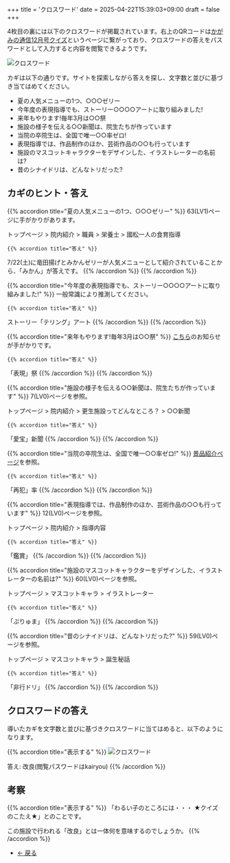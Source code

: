 +++
title = 'クロスワード'
date = 2025-04-22T15:39:03+09:00
draft = false
+++

4枚目の裏には以下のクロスワードが掲載されています。右上のQRコードは[かがみの通信12月号クイズ](https://kagamino-jrep.net/otayori/202412GJMdn8Hu9n/)というページに繋がっており、クロスワードの答えをパスワードとして入力すると内容を閲覧できるようです。

![クロスワード](/img/shinaidori/crossword.svg)

カギは以下の通りです。サイトを探索しながら答えを探し、文字数と並びに基づき当てはめてください。

* 夏の人気メニューの1つ、○○○ゼリー
* 今年度の表現指導でも、ストーリー○○○○アートに取り組みました!
* 来年もやります!毎年3月は○○祭
* 施設の様子を伝える○○新聞は、院生たちが作っています
* 当院の卒院生は、全国で唯一○○率ゼロ!
* 表現指導では、作品制作のほか、芸術作品の○○も行っています
* 施設のマスコットキャラクターをデザインした、イラストレーターの名前は?
* 昔のシナイドリは、どんなトリだった?

## カギのヒント・答え

{{% accordion title="夏の人気メニューの1つ、○○○ゼリー" %}}
63(LV1)ページに手がかりがあります。

トップページ > 院内紹介 > 職員 > 栄養士 > 國松一人の食育指導

    {{% accordion title="答え" %}}
7/22(土)に竜田揚げとみかんゼリーが人気メニューとして紹介されていることから、「みかん」が答えです。
    {{% /accordion %}}
{{% /accordion %}}

{{% accordion title="今年度の表現指導でも、ストーリー○○○○アートに取り組みました!" %}}
一般常識により推測してください。

    {{% accordion title="答え" %}}
ストーリー「テリング」アート
    {{% /accordion %}}
{{% /accordion %}}

{{% accordion title="来年もやります!毎年3月は○○祭" %}}
[こちら](https://kagamino-jrep.net/news250306/)のお知らせが手がかりです。

    {{% accordion title="答え" %}}
「表現」祭
    {{% /accordion %}}
{{% /accordion %}}

{{% accordion title="施設の様子を伝える○○新聞は、院生たちが作っています" %}}
7(LV0)ページを参照。

トップページ > 院内紹介 > 更生施設ってどんなところ？ > ○○新聞

    {{% accordion title="答え" %}}
「愛宝」新聞
    {{% /accordion %}}
{{% /accordion %}}

{{% accordion title="当院の卒院生は、全国で唯一○○率ゼロ!" %}}
[景品紹介ページ](https://www.daiyonkyokai.net/goods/shinaidori/)を参照。

    {{% accordion title="答え" %}}
「再犯」率
    {{% /accordion %}}
{{% /accordion %}}

{{% accordion title="表現指導では、作品制作のほか、芸術作品の○○も行っています" %}}
12(LV0)ページを参照。

トップページ > 院内紹介 > 指導内容

    {{% accordion title="答え" %}}
「鑑賞」
    {{% /accordion %}}
{{% /accordion %}}

{{% accordion title="施設のマスコットキャラクターをデザインした、イラストレーターの名前は?" %}}
60(LV0)ページを参照。

トップページ > マスコットキャラ > イラストレーター

    {{% accordion title="答え" %}}
「ぷりゅま」
    {{% /accordion %}}
{{% /accordion %}}

{{% accordion title="昔のシナイドリは、どんなトリだった?" %}}
59(LV0)ページを参照。

トップページ > マスコットキャラ > 誕生秘話

    {{% accordion title="答え" %}}
「非行ドリ」
    {{% /accordion %}}
{{% /accordion %}}

## クロスワードの答え

導いたカギを文字数と並びに基づきクロスワードに当てはめると、以下のようになります。

{{% accordion title="表示する" %}}
![クロスワード](/img/shinaidori/crossword_filled.svg)

答え: 改良(閲覧パスワードはkairyou)
{{% /accordion %}}

## 考察

{{% accordion title="表示する" %}}
「わるい子のところには・・・   ★クイズのこたえ★」とのことです。

この施設で行われる「改良」とは一体何を意味するのでしょうか。
{{% /accordion %}}

<ul class="pager blog-pager">
    <li class="previous">
        <a href="../" data-toggle="tooltip" data-placement="top" title="シナイドリ解体センター">&larr; 戻る</a>
    </li>
</ul>
